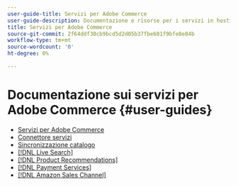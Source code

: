 ```yaml
---
user-guide-title: Servizi per Adobe Commerce
user-guide-description: Documentazione e risorse per i servizi in hosting che forniscono funzionalità estese ad Adobe Commerce e Magenti Open Source.
title: Servizi per Adobe Commerce
source-git-commit: 2f64ddf30cb9bcd5d2d05b37fbe601f9bfe8e84b
workflow-type: tm+mt
source-wordcount: '0'
ht-degree: 0%

---
```


# Documentazione sui servizi per Adobe Commerce {#user-guides}

- [Servizi per Adobe Commerce](home.md)
- [Connettore servizi](https://docs.magento.com/user-guide/system/saas.html)
- [Sincronizzazione catalogo](https://docs.magento.com/user-guide/system/catalog-sync.html)
- [[!DNL Live Search]](https://experienceleague.adobe.com/docs/commerce-merchant-services/live-search/overview.html)
- [[!DNL Product Recommendations]](https://docs.magento.com/user-guide/recommendations/overview.html)
- [[!DNL Payment Services]](https://experienceleague.adobe.com/docs/commerce-merchant-services/payment-services/guide-overview.html)
- [[!DNL Amazon Sales Channel]](https://experienceleague.adobe.com/docs/commerce-channels/amazon/guide-overview.html)
